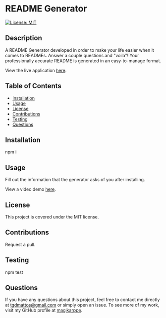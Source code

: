 
  # README Generator

[![License: MIT](https://img.shields.io/badge/License-MIT-yellow.svg)](https://opensource.org/licenses/MIT)

  ## Description 
  A README Generator developed in order to make your life easier when it comes to READMEs. Answer a couple questions and "voila"! Your professionally accurate README is generated in an easy-to-manage format.

  View the live application [here](https://magikarppe.github.io/readme-generator/).

  ## Table of Contents
  * [Installation](#Installation)
  * [Usage](#Usage)
  * [License](#License)
  * [Contributions](#Contributions)
  * [Testing](#Testing)
  * [Questions](#Questions)

  ## Installation
  npm i

  ## Usage
  Fill out the information that the generator asks of you after installing.

  View a video demo [here](https://drive.google.com/file/d/1hy5QS4OgsuuuHc7jZTW9tLUB0RuatNOt/view?usp=sharing).

  ## License
  This project is covered under the MIT license. 

  ## Contributions
  Request a pull.

  ## Testing
  npm test

  ## Questions
  If you have any questions about this project, feel free to contact me directly at tgdmattos@gmail.com or simply open an issue. To see more of my work, visit my GitHub profile at [magikarppe](https://github.com/magikarppe/).
